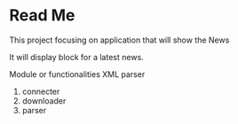 # Read Me
This project focusing on application that will show the News

It will display block for a latest news. 

Module or functionalities
  XML parser
  1. connecter
  2. downloader
  3. parser
  
